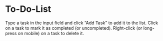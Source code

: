 # To-Do-List
Type a task in the input field and click “Add Task” to add it to the list.
Click on a task to mark it as completed (or uncompleted).
Right-click (or long-press on mobile) on a task to delete it.
